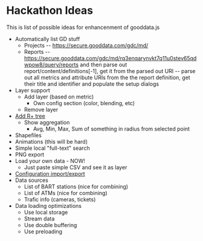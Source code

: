 # Hackathon Ideas

This is list of possible ideas for enhancenment of gooddata.js

- Automatically list GD stuff
  - Projects
  -- https://secure.gooddata.com/gdc/md/
  - Reports
  -- https://secure.gooddata.com/gdc/md/rq3enqarynvkt7q11u0stev65qdwpow8/query/reports and then parse out report/content/definitions[-1], get it from the parsed out URI
  -- parse out all metrics and attribute URIs from the the report definition, get their title and identifier and populate the setup dialogs
- Layer support
  - Add layer (based on metric)
    - Own config section (color, blending, etc)
  - Remove layer
- [Add R+ tree](https://github.com/mourner/rbush)
  - Show aggregation 
    - Avg, Min, Max, Sum of something in radius from selected point
- Shapefiles
- Animations (this will be hard)
- Simple local "full-text" search
- PNG export
- Load your own data - NOW!
  - Just paste simple CSV and see it as layer
- [Configuration import/export](http://workshop.chromeexperiments.com/examples/gui/#5--Saving-Values)
- Data sources
  - List of BART stations (nice for combining)
  - List of ATMs (nice for combining)
  - Trafic info (cameras, tickets)
- Data loading optimizations
  - Use local storage
  - Stream data
  - Use double buffering
  - Use preloading
